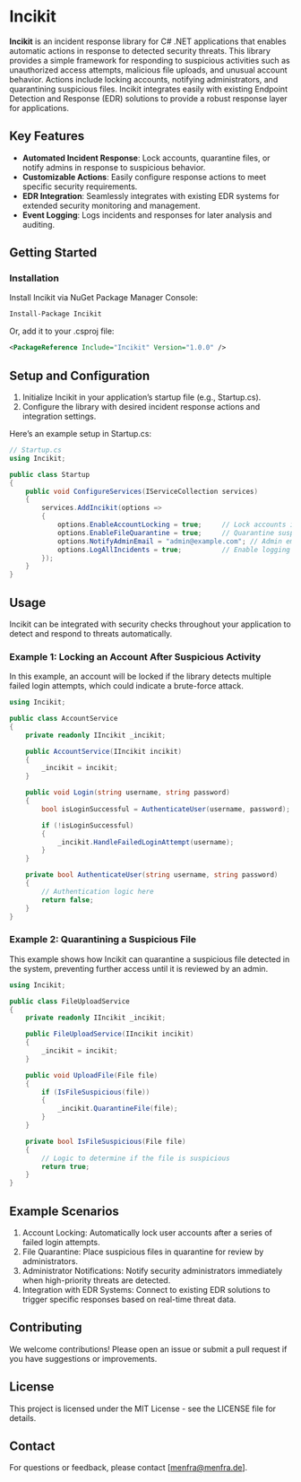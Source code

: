 # Incikit

**Incikit** is an incident response library for C# .NET applications that enables automatic actions in response to detected security threats. This library provides a simple framework for responding to suspicious activities such as unauthorized access attempts, malicious file uploads, and unusual account behavior. Actions include locking accounts, notifying administrators, and quarantining suspicious files. Incikit integrates easily with existing Endpoint Detection and Response (EDR) solutions to provide a robust response layer for applications.

## Key Features

- **Automated Incident Response**: Lock accounts, quarantine files, or notify admins in response to suspicious behavior.
- **Customizable Actions**: Easily configure response actions to meet specific security requirements.
- **EDR Integration**: Seamlessly integrates with existing EDR systems for extended security monitoring and management.
- **Event Logging**: Logs incidents and responses for later analysis and auditing.

## Getting Started

### Installation

Install Incikit via NuGet Package Manager Console:

```bash
Install-Package Incikit
```

Or, add it to your .csproj file:
```xml
<PackageReference Include="Incikit" Version="1.0.0" />
```

## Setup and Configuration

1. Initialize Incikit in your application’s startup file (e.g., Startup.cs).
2. Configure the library with desired incident response actions and integration settings.
   
Here’s an example setup in Startup.cs:
```csharp
// Startup.cs
using Incikit;

public class Startup
{
    public void ConfigureServices(IServiceCollection services)
    {
        services.AddIncikit(options =>
        {
            options.EnableAccountLocking = true;     // Lock accounts in response to unauthorized access attempts
            options.EnableFileQuarantine = true;     // Quarantine suspicious files detected in the application
            options.NotifyAdminEmail = "admin@example.com"; // Admin email for notifications
            options.LogAllIncidents = true;          // Enable logging for all incident responses
        });
    }
}
```

## Usage
Incikit can be integrated with security checks throughout your application to detect and respond to threats automatically.

### Example 1: Locking an Account After Suspicious Activity
In this example, an account will be locked if the library detects multiple failed login attempts, which could indicate a brute-force attack.
```csharp
using Incikit;

public class AccountService
{
    private readonly IIncikit _incikit;

    public AccountService(IIncikit incikit)
    {
        _incikit = incikit;
    }

    public void Login(string username, string password)
    {
        bool isLoginSuccessful = AuthenticateUser(username, password);

        if (!isLoginSuccessful)
        {
            _incikit.HandleFailedLoginAttempt(username);
        }
    }

    private bool AuthenticateUser(string username, string password)
    {
        // Authentication logic here
        return false;
    }
}
```

### Example 2: Quarantining a Suspicious File
This example shows how Incikit can quarantine a suspicious file detected in the system, preventing further access until it is reviewed by an admin.
```csharp
using Incikit;

public class FileUploadService
{
    private readonly IIncikit _incikit;

    public FileUploadService(IIncikit incikit)
    {
        _incikit = incikit;
    }

    public void UploadFile(File file)
    {
        if (IsFileSuspicious(file))
        {
            _incikit.QuarantineFile(file);
        }
    }

    private bool IsFileSuspicious(File file)
    {
        // Logic to determine if the file is suspicious
        return true;
    }
}
```

## Example Scenarios
1. Account Locking: Automatically lock user accounts after a series of failed login attempts.
2. File Quarantine: Place suspicious files in quarantine for review by administrators.
3. Administrator Notifications: Notify security administrators immediately when high-priority threats are detected.
4. Integration with EDR Systems: Connect to existing EDR solutions to trigger specific responses based on real-time threat data.

## Contributing
We welcome contributions! Please open an issue or submit a pull request if you have suggestions or improvements.

## License
This project is licensed under the MIT License - see the LICENSE file for details.

## Contact
For questions or feedback, please contact [menfra@menfra.de].


